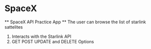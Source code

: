 # SpaceX
** SpaceX API Practice App **
The user can browse the list of starlink sattelites

1. Interacts with the Starlink API
2. GET POST UPDATE and DELETE Options